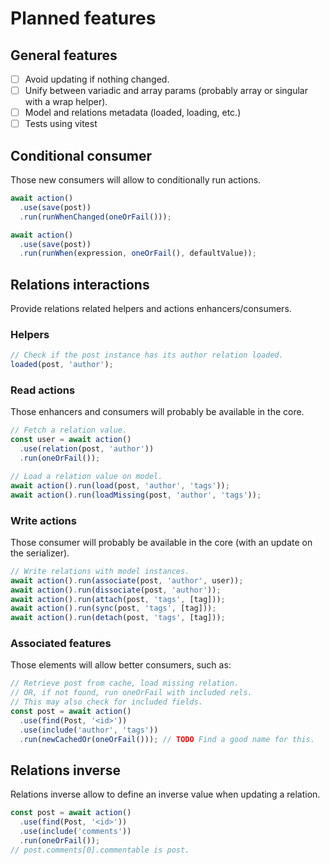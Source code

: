 # Planned features

## General features

- [ ] Avoid updating if nothing changed.
- [ ] Unify between variadic and array params (probably array or singular with a
  wrap helper).
- [ ] Model and relations metadata (loaded, loading, etc.)
- [ ] Tests using vitest

## Conditional consumer

Those new consumers will allow to conditionally run actions.

```ts
await action()
  .use(save(post))
  .run(runWhenChanged(oneOrFail()));

await action()
  .use(save(post))
  .run(runWhen(expression, oneOrFail(), defaultValue));
```

## Relations interactions

Provide relations related helpers and actions enhancers/consumers.

### Helpers

```ts
// Check if the post instance has its author relation loaded.
loaded(post, 'author');
```

### Read actions

Those enhancers and consumers will probably be available in the core.

```ts
// Fetch a relation value.
const user = await action()
  .use(relation(post, 'author'))
  .run(oneOrFail());

// Load a relation value on model.
await action().run(load(post, 'author', 'tags'));
await action().run(loadMissing(post, 'author', 'tags'));
```

### Write actions

Those consumer will probably be available in the core (with an update on the
serializer).

```ts
// Write relations with model instances.
await action().run(associate(post, 'author', user));
await action().run(dissociate(post, 'author'));
await action().run(attach(post, 'tags', [tag]));
await action().run(sync(post, 'tags', [tag]));
await action().run(detach(post, 'tags', [tag]));
```

### Associated features

Those elements will allow better consumers, such as:

```ts
// Retrieve post from cache, load missing relation.
// OR, if not found, run oneOrFail with included rels.
// This may also check for included fields.
const post = await action()
  .use(find(Post, '<id>'))
  .use(include('author', 'tags'))
  .run(newCachedOr(oneOrFail())); // TODO Find a good name for this.
```

## Relations inverse

Relations inverse allow to define an inverse value when updating a relation.

```ts
const post = await action()
  .use(find(Post, '<id>'))
  .use(include('comments'))
  .run(oneOrFail());
// post.comments[0].commentable is post.
```
